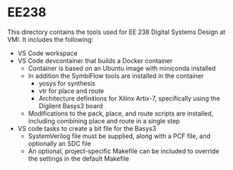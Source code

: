 # EE238
This directory contains the tools used for EE 238 Digital Systems Design at VMI. It includes the following:
* VS Code workspace
* VS Code devcontainer that builds a Docker container
  * Container is based on an Ubuntu image with miniconda installed
  * In addition the SymbiFlow tools are installed in the container
    * yosys for synthesis
    * vtr for place and route
    * Architecture definitions for Xilinx Artix-7, specifically using the Digilent Basys3 board
  * Modifications to the pack, place, and route scripts are installed, including combining place and route in a single step
* VS code tasks to create a bit file for the Basys3
  * SystemVerilog file must be supplied, along with a PCF file, and optionally an SDC file
  * An optional, project-specific Makefile can be included to override the settings in the default Makefile
